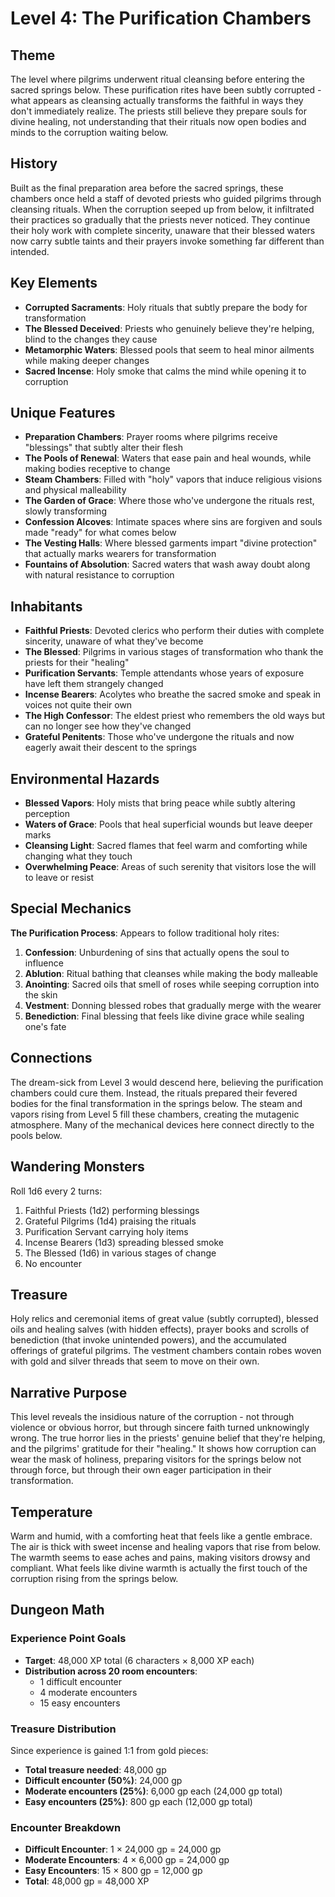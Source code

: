 # Level 4: The Purification Chambers

## Theme

The level where pilgrims underwent ritual cleansing before entering the sacred springs below. These purification rites have been subtly corrupted - what appears as cleansing actually transforms the faithful in ways they don't immediately realize. The priests still believe they prepare souls for divine healing, not understanding that their rituals now open bodies and minds to the corruption waiting below.

## History

Built as the final preparation area before the sacred springs, these chambers once held a staff of devoted priests who guided pilgrims through cleansing rituals. When the corruption seeped up from below, it infiltrated their practices so gradually that the priests never noticed. They continue their holy work with complete sincerity, unaware that their blessed waters now carry subtle taints and their prayers invoke something far different than intended.

## Key Elements

- **Corrupted Sacraments**: Holy rituals that subtly prepare the body for transformation
- **The Blessed Deceived**: Priests who genuinely believe they're helping, blind to the changes they cause
- **Metamorphic Waters**: Blessed pools that seem to heal minor ailments while making deeper changes
- **Sacred Incense**: Holy smoke that calms the mind while opening it to corruption

## Unique Features

- **Preparation Chambers**: Prayer rooms where pilgrims receive "blessings" that subtly alter their flesh
- **The Pools of Renewal**: Waters that ease pain and heal wounds, while making bodies receptive to change
- **Steam Chambers**: Filled with "holy" vapors that induce religious visions and physical malleability
- **The Garden of Grace**: Where those who've undergone the rituals rest, slowly transforming
- **Confession Alcoves**: Intimate spaces where sins are forgiven and souls made "ready" for what comes below
- **The Vesting Halls**: Where blessed garments impart "divine protection" that actually marks wearers for transformation
- **Fountains of Absolution**: Sacred waters that wash away doubt along with natural resistance to corruption

## Inhabitants

- **Faithful Priests**: Devoted clerics who perform their duties with complete sincerity, unaware of what they've become
- **The Blessed**: Pilgrims in various stages of transformation who thank the priests for their "healing"
- **Purification Servants**: Temple attendants whose years of exposure have left them strangely changed
- **Incense Bearers**: Acolytes who breathe the sacred smoke and speak in voices not quite their own
- **The High Confessor**: The eldest priest who remembers the old ways but can no longer see how they've changed
- **Grateful Penitents**: Those who've undergone the rituals and now eagerly await their descent to the springs

## Environmental Hazards

- **Blessed Vapors**: Holy mists that bring peace while subtly altering perception
- **Waters of Grace**: Pools that heal superficial wounds but leave deeper marks
- **Cleansing Light**: Sacred flames that feel warm and comforting while changing what they touch
- **Overwhelming Peace**: Areas of such serenity that visitors lose the will to leave or resist

## Special Mechanics

**The Purification Process**: Appears to follow traditional holy rites:
1. **Confession**: Unburdening of sins that actually opens the soul to influence
2. **Ablution**: Ritual bathing that cleanses while making the body malleable
3. **Anointing**: Sacred oils that smell of roses while seeping corruption into the skin
4. **Vestment**: Donning blessed robes that gradually merge with the wearer
5. **Benediction**: Final blessing that feels like divine grace while sealing one's fate

## Connections

The dream-sick from Level 3 would descend here, believing the purification chambers could cure them. Instead, the rituals prepared their fevered bodies for the final transformation in the springs below. The steam and vapors rising from Level 5 fill these chambers, creating the mutagenic atmosphere. Many of the mechanical devices here connect directly to the pools below.

## Wandering Monsters

Roll 1d6 every 2 turns:
1. Faithful Priests (1d2) performing blessings
2. Grateful Pilgrims (1d4) praising the rituals
3. Purification Servant carrying holy items
4. Incense Bearers (1d3) spreading blessed smoke
5. The Blessed (1d6) in various stages of change
6. No encounter

## Treasure

Holy relics and ceremonial items of great value (subtly corrupted), blessed oils and healing salves (with hidden effects), prayer books and scrolls of benediction (that invoke unintended powers), and the accumulated offerings of grateful pilgrims. The vestment chambers contain robes woven with gold and silver threads that seem to move on their own.

## Narrative Purpose

This level reveals the insidious nature of the corruption - not through violence or obvious horror, but through sincere faith turned unknowingly wrong. The true horror lies in the priests' genuine belief that they're helping, and the pilgrims' gratitude for their "healing." It shows how corruption can wear the mask of holiness, preparing visitors for the springs below not through force, but through their own eager participation in their transformation.

## Temperature

Warm and humid, with a comforting heat that feels like a gentle embrace. The air is thick with sweet incense and healing vapors that rise from below. The warmth seems to ease aches and pains, making visitors drowsy and compliant. What feels like divine warmth is actually the first touch of the corruption rising from the springs below.

## Dungeon Math

### Experience Point Goals
- **Target**: 48,000 XP total (6 characters × 8,000 XP each)
- **Distribution across 20 room encounters**:
  - 1 difficult encounter
  - 4 moderate encounters
  - 15 easy encounters

### Treasure Distribution
Since experience is gained 1:1 from gold pieces:
- **Total treasure needed**: 48,000 gp
- **Difficult encounter (50%)**: 24,000 gp
- **Moderate encounters (25%)**: 6,000 gp each (24,000 gp total)
- **Easy encounters (25%)**: 800 gp each (12,000 gp total)

### Encounter Breakdown
- **Difficult Encounter**: 1 × 24,000 gp = 24,000 gp
- **Moderate Encounters**: 4 × 6,000 gp = 24,000 gp
- **Easy Encounters**: 15 × 800 gp = 12,000 gp
- **Total**: 48,000 gp = 48,000 XP